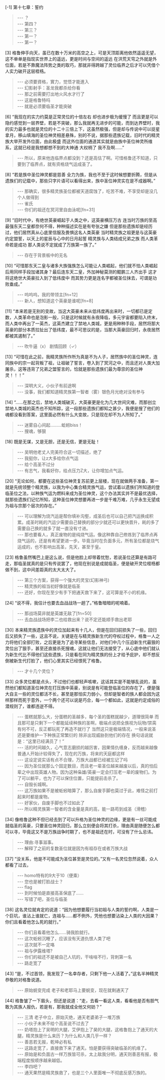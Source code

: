 
[-1] 第十七章：誓约
>--- ？<br>
>--- 第四？<br>
>--- 第三？<br>
>--- 第一？<br>
>--- 第一？<br>

[3] 格鲁伸手向天，虽已在数十万米的高空之上，可是天顶距离他依然遥遥无望，这不单单是指现实世界上的遥远，更是时间与空间的遥远 在洪荒天穹之外就是外位面，若是不靠魔法阵势之类的取巧，那就非得跨越了灵位临界之后才可以凭借个人实力破开这层桎梏。
>--- 必须要資格，實力，觉悟才能進入<br>
>--- 幻影射手：圣龙我都杀给你看<br>
>--- 那之前需要打出地火风水才行了<br>
>--- 这是格鲁特吗<br>
>--- 就是必须要临圣才能突破<br>

[6] “我现在的实力约莫是正常灵位的十倍左右 却也进步极为缓慢了 而且更是可以隐约感觉到一层界壁，若是不突破，那么我就再无进步的可能，而到达界壁时，我的实力最多也就是灵位的十二十三倍上下，这虽然极强，但是却与传说中可以捉星拿月，移山填海的圣位神灵相差悬殊，别的不说，据那些遗族记载，旧时代的精灵族大举开发外位面，由此极盛 而这外位面的通道其实就是由族中圣位神灵所维系，这就已经是我想都想不到的大神通 大权柄了 我不及啊……”
>--- 所以，原来他连临界点都没到？还是高估了啊。可惜格鲁还不知道，只要到了临界点，就有资格烧气运成圣了。<br>

[8] “若是族中圣位神灵都是慈善 全力为族，我也不至于这时候想要折腾，但是从遗族们的记载中，那些只字片语可以看得出来，族中圣位神灵实在是不成器啊。”
>--- 那确实，很多精灵族圣位都被天道腐蚀了，吃苦不难，不享受却是没几个人做得到<br>
>--- 雀氏<br>
>--- 你们的祖还在冥河里自由泳呢[fn=31]<br>

[9] “旧时代中，有绝世英豪崛起于人类之中，这英豪横压万古 连当时万族的至高最强东天二皇都奈何不得，种种描述实在是有夸张之嫌 但是那些遗族却是经历过，他们居然真从心底里信服及畏惧这名人类英豪 当时精灵族之祖更是与这英豪约定盟誓，以天上的星辰与心中的日月起誓 精灵族与人类结成兄弟之族 而人类革命若是成功 那人类说不定就成了万族第一族了。”
>--- 存在于背景板中的无名<br>

[10] “可惜那东天二皇与诸多大族强族怎么可能让人类崛起，他们就不怕人类崛起后用同样手段加诸其身？最后连东天二皇，外加神秘莫测的鲲鹏三人齐出手 这才将这绝世大英豪拉入到了低纬度中 而其势力更是连名字都被圣位抹去，可谓是功败垂成。”
>--- 呜呜呜，我的带领主[fn=12]<br>
>--- 新人，想知道这个英豪是谁呢[fn=8]<br>

[11] “本来若是无别的变故，当这大英豪未来从低纬度再出来时，一切都已是定数，人类革命也是泡影一般，只是这时候就有永夜降临，多元宇宙都要陷入终末，而人类中再出了一英杰，这英杰建立了禁地人类城，更是用种种手段，居然将那大英豪的部分本质拉扯出了低纬度，最不可思议的是，当那大英豪回归时，永夜居然都被其遏制了。”
>--- 吹牛逼（x）
剧情回顾（✓）<br>

[13] “可惜在此之前，我精灵族所作所为真是不为人子，居然族中的圣位神灵，连同族中的宗一起背叛了祖，让祖破了誓言，卷入到了冥河之中，而且还对人类大加屠杀，这等违背了兄弟之盟誓言的，恰就是那些遗族们最为尊崇的圣位神灵！！！”
>--- 深明大义，小伙子有前途啊<br>
>--- 没事，我们都知道精灵族第一智者（雾）银色月光绝对没有参与<br>

[14] “……在那之后，禁地人类城破灭，大英豪更是化为几大世间灾难，而那创立禁地人类城的英杰也不知所踪，这一段那些遗族们都知之甚少，我便是搜了他们的魂都没看到答案，这里面必然有什么大变故，只是现在却不为人所知了。”
>--- 迷雾自心间起………蚯蚓biss！<br>
>--- 搜魂，够狠<br>

[18] 既是无谋，又是无胆，还是无信，更是无耻！
>--- 吴明他老丈人完美符合这一切描述，绝了<br>
>--- 我挺你，让z大多给你点气运<br>
>--- 给个高圣不过分<br>
>--- 有志气，我看好你，给点压力Z大，让你增加点气运。<br>

[20] “无论如何，都要在这些圣位神灵复苏前更上层楼，现在就做两手准备，第一就是先统领整个精灵族，以我为中心集合精灵族气运，尝试着以遗族们所知道的登临圣位之法，以种族气运为燃料来成为圣位神灵，这个办法其实并不是最优选择，就那些遗族们记忆所知，这种圣位神灵想要再进一步是千难万难，几乎永生无望成为祖与宗那个层次的存在。”
>--- 可以理解为烧汽运是帮你填补沟壑，成圣后也可以自己把汽运换成积累。成圣时耗的汽运少需要自己替换的部分少就还可以更快晋升，耗的多了需要自己换的就多了就一直没有寸进。<br>
>--- 那也要看人，真正废物的是纯烧气运。像这种靠自己修炼到了临界点再烧气运的，还是有希望更进一步。毕竟当时在负面多元，所有圣位都是烧气运成的，也不影响出高圣，先天，甚至于皇。<br>

[23] 格鲁虽然嘴巴上是这么说，但是他脸上却带着忧愁，若说圣位还算是有路可走，那临圣就真的是只有传说罢了，他现在别说是成就临圣，便是破开灵位桎梏都做不到，这中间差距真的太大太大了。
>--- 第三个方案，获得一个强大的灵宝(幻影神弓)<br>
>--- 精灵族的祖当初好像就是临圣<br>
>--- 还好，你现在至少有手下把通天救下来了，这可算是不小的机缘。<br>

[24] “说不得，我估计也要去血战战场一趟了。”格鲁暗暗的呢喃着。
>--- 那战场莫非就是英雄无敌了[fn=50]<br>
>--- 去血战战场把李二也给救出来？说不定还能顺手救出老耶<br>

[30] 本来精灵族遗族中的灵位加起来有十几人，但是在回归前损失了一些，回归后又损失了一些，这且不说，关键是在与精灵族新生代的夺权过程中，格鲁一人之力将他们全部打败，之后更是为了追寻某些信息，对他们中几个压迫新生代最狠的灵位出了狠手，甚至还直接杀死搜魂，这就让他们无法接受了，从心底中他们就认为新生代比不得他们这些遗族，只是看在同为精灵族的份上才给予庇护，却不想反倒被新生代打脸了，他们心里其实已经恨死了格鲁。
>--- 才十几个灵位？<br>

[33] 众多灵位都是点头，不过他们也都轻声咳嗽，这话其实是不能够乱说的，虽然他们都知道圣位神灵在打压族中英豪，别说是有可能登临圣位的存在了，便是强大自主一些的灵位都活不长，甚至是那怕实力弱小，但却是智者的族人都会因为这样那样而死于意外，一个两个还可以说是巧合，每一个都如此，这就是约定成俗的潜规则了，谁都违逆不得。
>--- 蛋糕就那么大，分蛋糕的圣越多，每个圣的蛋糕就越少，道理很简单
而且那可是只剩下一个都能延续种族的圣啊，极端点说把全族视为玩物/禁脔有何不可，反正都玩死了再造不就行了
当然这只是极端情况，一般来说圣还是要维护一下种族正常繁衍的
除非出现威胁到他们的存在
换句话说就是：“这里已经满员了！”<br>
>--- 活的时间越久，心气意志磨损的越厉害，因果情仇缠身，反而越来越像普通人开始计较得失了，现在的万族，将来的天庭都这样<br>
>--- 这设定说实话有点不合理，万族大战都已经被忘记了吗<br>
>--- 因为圣位就那么个固定数目，而且老一辈圣位越来越废以后，真的怕后辈之中出现英雄人物。因为这种枭雄/英豪一定会打压老一辈的废物们。为了可以躺平，也为了可以保住位置，只能提前击杀了。<br>
>--- 自毁长城啊。<br>
>--- 这万族如果不是被蚯蚓暗算了，那么自废手脚也莫过于此，难怪之前打起来时都是废物。<br>
>--- 好家伙，自废手脚也不过如此了<br>
>--- 所以精灵族第一智者的含金量是真的高，能一路苟到成圣（滑稽）<br>

[34] 像格鲁这种不但已经去到了可以升格为圣位神灵的边缘，更是有一丝可能成就临圣的英豪，只要圣位神灵回归，那么立刻便会将其打杀，理由真是随便怎么都可以寻，毕竟这又不是万族战争时期了，也不是祖还在时，可没有了什么忌讳。
>--- 理由:寻事滋事。<br>
>--- 解释了之前的复数圣位就是因为有祖存在或者万族大战<br>

[37] “没关系，他是不可能成为圣位甚至是灵位的。”又有一名灵位忽然说着，众人都看了过去，
>--- homo特有的9大于10（便乘）<br>
>--- 您也是被打脸战士？<br>
>--- flag<br>
>--- 到时候怕是直接高圣保底了……<br>
>--- 写错了吧，圣位与临圣<br>

[38] 这名灵位就肯定的说道：“因为他想要履行当初祖与人类的誓约啊，人类是一个巨坑，谁沾上谁就亡，连祖与……都不例外，凭他也想要沾染上人类的大因果？你们且看着他怎么死的就行。”
>--- 你们且看着他怎么……骑我脸就行。<br>
>--- 这次蚯蚓沉睡了，应该没有天道仇恨人类了吧<br>
>--- 这次就不一定咯<br>
>--- 祖与伊露维塔?<br>
>--- 你们的祖还不是被自己人坑的，干啥啥不行，背刺第一名<br>
>--- 路走宽了<br>

[43] “是，不过首领，我发现了一名幸存者，只剩下他一人活着了。”这名半神精灵恭敬的对格鲁说道。
>--- 原始蜕变完成 老子和老耶马上要蜕变，现在就剩通天了<br>

[44] 格鲁皱了一下眉头，但还是说道：“走，去看一看这人类，看看他是否有胆气敢为其族人报仇，若是有，那我就成全他又何妨？”
>--- 三清 老子中立，原始灭绝，通天老婆弟子一堆万族<br>
>--- 小伙子未来不给个高圣说不过去了<br>
>--- 奶塔抱上了吴明的大腿，艾伊抱上了昊的大腿，这格鲁抱上了通天的大腿，精灵族是什么来历？为什么和人类几乎一样？<br>
>--- 善恶若无报，乾坤必有私<br>
>--- 这路走宽了，直接救下来了通天。怕是要获得突破临圣的机缘了。<br>
>--- 原始是和负面古一样万族皆可杀，太上敌我分明，通天则善恶有报，极端程度按顺序越来越低。<br>
>--- 李四吧？<br>
>--- 通天果然是精灵族救了，也是三个人里面唯一不彻底反感万族的。<br>
